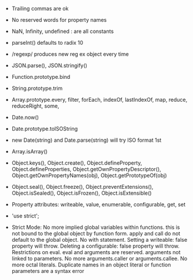 - Trailing commas are ok
- No reserved words for property names
- NaN, Infinity, undefined : are all constants
- parseInt() defaults to radix 10
- /regexp/ produces new reg ex object every time
- JSON.parse(), JSON.stringify()
- Function.prototype.bind
- String.prototype.trim
- Array.prototype.every, filter, forEach, indexOf, lastIndexOf, map, reduce, reduceRight, some, 
- Date.now()
- Date.prototype.toISOString
- new Date(string) and Date.parse(string) will try ISO format 1st
- Array.isArray()
- Object.keys(), Object.create(), Object.defineProperty, Object.defineProperties, 
Object.getOwnPropertyDescriptor(), Object.getOwnPropertyNames(obj), Object.getPrototypeOf(obj)
- Object.seal(), Object.freeze(), Object.preventExtensions(), Object.isSealed(), Object.isFrozen(), 
Object.isExtensible()
- Property attributes: writeable, value, enumerable, configurable, get, set

- 'use strict';
- Strict Mode: 
  No more implied global variables within functions.
  this is not bound to the global object by function form.
  apply and call do not default to the global object.
  No with statement.
  Setting a writeable: false property will throw.
  Deleting a configurable: false property will throw.
  Restrictions on eval.
  eval and arguments are reserved.
  arguments not linked to parameters.
  No more arguments.caller or arguments.callee.
  No more octal literals.
  Duplicate names in an object literal or function parameters are a syntax error
